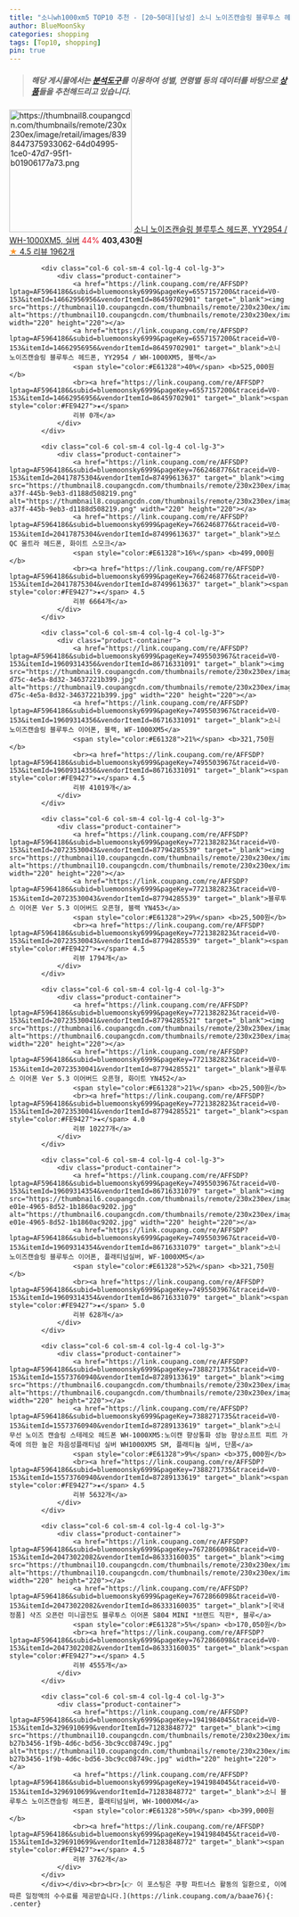 ```yaml
---
title: "소니wh1000xm5 TOP10 추천 - [20~50대][남성] 소니 노이즈캔슬링 블루투스 헤드폰, YY2954 / WH-1000XM5, 실버"
author: BlueMoonSky
categories: shopping
tags: [Top10, shopping]
pin: true
---
```


> ##### 해당 게시물에서는 [**분석도구**](https://itemscout.io/)를 이용하여 **성별**, **연령별** 등의 데이터를 바탕으로 [**상품**](https://link.coupang.com/a/baae76)들을 추천해드리고 있습니다.
<div class="container"><div class="row">
            <div class="col-6 col-sm-4 col-lg-4 col-lg-3">
                <div class="product-container">
                    <a href="https://link.coupang.com/re/AFFSDP?lptag=AF5964186&subid=bluemoonsky6999&pageKey=6557157200&traceid=V0-153&itemId=14662956952&vendorItemId=81904097255" target="_blank"><img src="https://thumbnail8.coupangcdn.com/thumbnails/remote/230x230ex/image/retail/images/8398447375933062-64d04995-1ce0-47d7-95f1-b01906177a73.png" alt="https://thumbnail8.coupangcdn.com/thumbnails/remote/230x230ex/image/retail/images/8398447375933062-64d04995-1ce0-47d7-95f1-b01906177a73.png" width="220" height="220"></a>
                    <a href="https://link.coupang.com/re/AFFSDP?lptag=AF5964186&subid=bluemoonsky6999&pageKey=6557157200&traceid=V0-153&itemId=14662956952&vendorItemId=81904097255" target="_blank">소니 노이즈캔슬링 블루투스 헤드폰, YY2954 / WH-1000XM5, 실버</a>
                    <span style="color:#E61328">44%</span> <b>403,430원</b>
                    <br><a href="https://link.coupang.com/re/AFFSDP?lptag=AF5964186&subid=bluemoonsky6999&pageKey=6557157200&traceid=V0-153&itemId=14662956952&vendorItemId=81904097255" target="_blank"><span style="color:#FE9427">★</span> 4.5
                    리뷰 1962개</a>
                </div>
            </div>
            
            <div class="col-6 col-sm-4 col-lg-4 col-lg-3">
                <div class="product-container">
                    <a href="https://link.coupang.com/re/AFFSDP?lptag=AF5964186&subid=bluemoonsky6999&pageKey=6557157200&traceid=V0-153&itemId=14662956956&vendorItemId=86459702901" target="_blank"><img src="https://thumbnail10.coupangcdn.com/thumbnails/remote/230x230ex/image/vendor_inventory/3b11/ce050dd4e5be1e61cbabf20aa2387503c92892a731da20a7d00634e1080b.jpg" alt="https://thumbnail10.coupangcdn.com/thumbnails/remote/230x230ex/image/vendor_inventory/3b11/ce050dd4e5be1e61cbabf20aa2387503c92892a731da20a7d00634e1080b.jpg" width="220" height="220"></a>
                    <a href="https://link.coupang.com/re/AFFSDP?lptag=AF5964186&subid=bluemoonsky6999&pageKey=6557157200&traceid=V0-153&itemId=14662956956&vendorItemId=86459702901" target="_blank">소니 노이즈캔슬링 블루투스 헤드폰, YY2954 / WH-1000XM5, 블랙</a>
                    <span style="color:#E61328">40%</span> <b>525,000원</b>
                    <br><a href="https://link.coupang.com/re/AFFSDP?lptag=AF5964186&subid=bluemoonsky6999&pageKey=6557157200&traceid=V0-153&itemId=14662956956&vendorItemId=86459702901" target="_blank"><span style="color:#FE9427">★</span> 
                    리뷰 0개</a>
                </div>
            </div>
            
            <div class="col-6 col-sm-4 col-lg-4 col-lg-3">
                <div class="product-container">
                    <a href="https://link.coupang.com/re/AFFSDP?lptag=AF5964186&subid=bluemoonsky6999&pageKey=7662468776&traceid=V0-153&itemId=20417875304&vendorItemId=87499613637" target="_blank"><img src="https://thumbnail8.coupangcdn.com/thumbnails/remote/230x230ex/image/retail/images/2023/10/19/11/2/b7495a9c-a37f-445b-9eb3-d1188d508219.png" alt="https://thumbnail8.coupangcdn.com/thumbnails/remote/230x230ex/image/retail/images/2023/10/19/11/2/b7495a9c-a37f-445b-9eb3-d1188d508219.png" width="220" height="220"></a>
                    <a href="https://link.coupang.com/re/AFFSDP?lptag=AF5964186&subid=bluemoonsky6999&pageKey=7662468776&traceid=V0-153&itemId=20417875304&vendorItemId=87499613637" target="_blank">보스 QC 울트라 헤드폰, 화이트 스모크</a>
                    <span style="color:#E61328">16%</span> <b>499,000원</b>
                    <br><a href="https://link.coupang.com/re/AFFSDP?lptag=AF5964186&subid=bluemoonsky6999&pageKey=7662468776&traceid=V0-153&itemId=20417875304&vendorItemId=87499613637" target="_blank"><span style="color:#FE9427">★</span> 4.5
                    리뷰 6664개</a>
                </div>
            </div>
            
            <div class="col-6 col-sm-4 col-lg-4 col-lg-3">
                <div class="product-container">
                    <a href="https://link.coupang.com/re/AFFSDP?lptag=AF5964186&subid=bluemoonsky6999&pageKey=7495503967&traceid=V0-153&itemId=19609314356&vendorItemId=86716331091" target="_blank"><img src="https://thumbnail9.coupangcdn.com/thumbnails/remote/230x230ex/image/retail/images/2023/07/28/15/7/1318f763-d75c-4e5a-8d32-34637221b399.jpg" alt="https://thumbnail9.coupangcdn.com/thumbnails/remote/230x230ex/image/retail/images/2023/07/28/15/7/1318f763-d75c-4e5a-8d32-34637221b399.jpg" width="220" height="220"></a>
                    <a href="https://link.coupang.com/re/AFFSDP?lptag=AF5964186&subid=bluemoonsky6999&pageKey=7495503967&traceid=V0-153&itemId=19609314356&vendorItemId=86716331091" target="_blank">소니 노이즈캔슬링 블루투스 이어폰, 블랙, WF-1000XM5</a>
                    <span style="color:#E61328">21%</span> <b>321,750원</b>
                    <br><a href="https://link.coupang.com/re/AFFSDP?lptag=AF5964186&subid=bluemoonsky6999&pageKey=7495503967&traceid=V0-153&itemId=19609314356&vendorItemId=86716331091" target="_blank"><span style="color:#FE9427">★</span> 4.5
                    리뷰 41019개</a>
                </div>
            </div>
            
            <div class="col-6 col-sm-4 col-lg-4 col-lg-3">
                <div class="product-container">
                    <a href="https://link.coupang.com/re/AFFSDP?lptag=AF5964186&subid=bluemoonsky6999&pageKey=7721382823&traceid=V0-153&itemId=20723530043&vendorItemId=87794285539" target="_blank"><img src="https://thumbnail10.coupangcdn.com/thumbnails/remote/230x230ex/image/vendor_inventory/750a/e7ca90d25d804eda5179a2f29d4c7fb244d86e08097c3474791943125747.jpg" alt="https://thumbnail10.coupangcdn.com/thumbnails/remote/230x230ex/image/vendor_inventory/750a/e7ca90d25d804eda5179a2f29d4c7fb244d86e08097c3474791943125747.jpg" width="220" height="220"></a>
                    <a href="https://link.coupang.com/re/AFFSDP?lptag=AF5964186&subid=bluemoonsky6999&pageKey=7721382823&traceid=V0-153&itemId=20723530043&vendorItemId=87794285539" target="_blank">블루투스 이어폰 Ver 5.3 이어버드 오픈형, 블랙 YN453</a>
                    <span style="color:#E61328">29%</span> <b>25,500원</b>
                    <br><a href="https://link.coupang.com/re/AFFSDP?lptag=AF5964186&subid=bluemoonsky6999&pageKey=7721382823&traceid=V0-153&itemId=20723530043&vendorItemId=87794285539" target="_blank"><span style="color:#FE9427">★</span> 4.5
                    리뷰 1794개</a>
                </div>
            </div>
            
            <div class="col-6 col-sm-4 col-lg-4 col-lg-3">
                <div class="product-container">
                    <a href="https://link.coupang.com/re/AFFSDP?lptag=AF5964186&subid=bluemoonsky6999&pageKey=7721382823&traceid=V0-153&itemId=20723530041&vendorItemId=87794285521" target="_blank"><img src="https://thumbnail6.coupangcdn.com/thumbnails/remote/230x230ex/image/vendor_inventory/daac/c56a800d6660129d3754c43efee076e64f8cfcb766aaf54b83e07470fbfd.jpg" alt="https://thumbnail6.coupangcdn.com/thumbnails/remote/230x230ex/image/vendor_inventory/daac/c56a800d6660129d3754c43efee076e64f8cfcb766aaf54b83e07470fbfd.jpg" width="220" height="220"></a>
                    <a href="https://link.coupang.com/re/AFFSDP?lptag=AF5964186&subid=bluemoonsky6999&pageKey=7721382823&traceid=V0-153&itemId=20723530041&vendorItemId=87794285521" target="_blank">블루투스 이어폰 Ver 5.3 이어버드 오픈형, 화이트 YN452</a>
                    <span style="color:#E61328">21%</span> <b>25,500원</b>
                    <br><a href="https://link.coupang.com/re/AFFSDP?lptag=AF5964186&subid=bluemoonsky6999&pageKey=7721382823&traceid=V0-153&itemId=20723530041&vendorItemId=87794285521" target="_blank"><span style="color:#FE9427">★</span> 4.0
                    리뷰 10227개</a>
                </div>
            </div>
            
            <div class="col-6 col-sm-4 col-lg-4 col-lg-3">
                <div class="product-container">
                    <a href="https://link.coupang.com/re/AFFSDP?lptag=AF5964186&subid=bluemoonsky6999&pageKey=7495503967&traceid=V0-153&itemId=19609314354&vendorItemId=86716331079" target="_blank"><img src="https://thumbnail6.coupangcdn.com/thumbnails/remote/230x230ex/image/retail/images/2023/07/28/15/1/d4511ae5-e01e-4965-8d52-1b1860ac9202.jpg" alt="https://thumbnail6.coupangcdn.com/thumbnails/remote/230x230ex/image/retail/images/2023/07/28/15/1/d4511ae5-e01e-4965-8d52-1b1860ac9202.jpg" width="220" height="220"></a>
                    <a href="https://link.coupang.com/re/AFFSDP?lptag=AF5964186&subid=bluemoonsky6999&pageKey=7495503967&traceid=V0-153&itemId=19609314354&vendorItemId=86716331079" target="_blank">소니 노이즈캔슬링 블루투스 이어폰, 플래티넘실버, WF-1000XM5</a>
                    <span style="color:#E61328">52%</span> <b>321,750원</b>
                    <br><a href="https://link.coupang.com/re/AFFSDP?lptag=AF5964186&subid=bluemoonsky6999&pageKey=7495503967&traceid=V0-153&itemId=19609314354&vendorItemId=86716331079" target="_blank"><span style="color:#FE9427">★</span> 5.0
                    리뷰 628개</a>
                </div>
            </div>
            
            <div class="col-6 col-sm-4 col-lg-4 col-lg-3">
                <div class="product-container">
                    <a href="https://link.coupang.com/re/AFFSDP?lptag=AF5964186&subid=bluemoonsky6999&pageKey=7388271735&traceid=V0-153&itemId=15573760940&vendorItemId=87289133619" target="_blank"><img src="https://thumbnail6.coupangcdn.com/thumbnails/remote/230x230ex/image/vendor_inventory/a4f1/e99de8e8873278c67574b1b378b99cc53cd14e0f799de6f2c680f768311c.jpg" alt="https://thumbnail6.coupangcdn.com/thumbnails/remote/230x230ex/image/vendor_inventory/a4f1/e99de8e8873278c67574b1b378b99cc53cd14e0f799de6f2c680f768311c.jpg" width="220" height="220"></a>
                    <a href="https://link.coupang.com/re/AFFSDP?lptag=AF5964186&subid=bluemoonsky6999&pageKey=7388271735&traceid=V0-153&itemId=15573760940&vendorItemId=87289133619" target="_blank">소니 무선 노이즈 캔슬링 스테레오 헤드폰 WH-1000XM5:노이캔 향상통화 성능 향상소프트 피트 가죽에 의한 높은 차음성플래티넘 실버 WH1000XM5 SM, 플래티늄 실버, 단품</a>
                    <span style="color:#E61328">9%</span> <b>375,000원</b>
                    <br><a href="https://link.coupang.com/re/AFFSDP?lptag=AF5964186&subid=bluemoonsky6999&pageKey=7388271735&traceid=V0-153&itemId=15573760940&vendorItemId=87289133619" target="_blank"><span style="color:#FE9427">★</span> 4.5
                    리뷰 5632개</a>
                </div>
            </div>
            
            <div class="col-6 col-sm-4 col-lg-4 col-lg-3">
                <div class="product-container">
                    <a href="https://link.coupang.com/re/AFFSDP?lptag=AF5964186&subid=bluemoonsky6999&pageKey=7672866098&traceid=V0-153&itemId=20473022082&vendorItemId=86333160035" target="_blank"><img src="https://thumbnail10.coupangcdn.com/thumbnails/remote/230x230ex/image/vendor_inventory/682f/ffc1e700b683935053c3145551c7e1ee0c274d3ab5af423a5c844ef1423a.jpg" alt="https://thumbnail10.coupangcdn.com/thumbnails/remote/230x230ex/image/vendor_inventory/682f/ffc1e700b683935053c3145551c7e1ee0c274d3ab5af423a5c844ef1423a.jpg" width="220" height="220"></a>
                    <a href="https://link.coupang.com/re/AFFSDP?lptag=AF5964186&subid=bluemoonsky6999&pageKey=7672866098&traceid=V0-153&itemId=20473022082&vendorItemId=86333160035" target="_blank">[국내 정품] 샥즈 오픈런 미니골전도 블루투스 이어폰 S804 MINI *브랜드 직판*, 블루</a>
                    <span style="color:#E61328">5%</span> <b>170,050원</b>
                    <br><a href="https://link.coupang.com/re/AFFSDP?lptag=AF5964186&subid=bluemoonsky6999&pageKey=7672866098&traceid=V0-153&itemId=20473022082&vendorItemId=86333160035" target="_blank"><span style="color:#FE9427">★</span> 4.5
                    리뷰 4555개</a>
                </div>
            </div>
            
            <div class="col-6 col-sm-4 col-lg-4 col-lg-3">
                <div class="product-container">
                    <a href="https://link.coupang.com/re/AFFSDP?lptag=AF5964186&subid=bluemoonsky6999&pageKey=1941984045&traceid=V0-153&itemId=3296910699&vendorItemId=71283848772" target="_blank"><img src="https://thumbnail10.coupangcdn.com/thumbnails/remote/230x230ex/image/retail/images/4956478174267099-b27b3456-1f9b-4d6c-bd56-3bc9cc08749c.jpg" alt="https://thumbnail10.coupangcdn.com/thumbnails/remote/230x230ex/image/retail/images/4956478174267099-b27b3456-1f9b-4d6c-bd56-3bc9cc08749c.jpg" width="220" height="220"></a>
                    <a href="https://link.coupang.com/re/AFFSDP?lptag=AF5964186&subid=bluemoonsky6999&pageKey=1941984045&traceid=V0-153&itemId=3296910699&vendorItemId=71283848772" target="_blank">소니 블루투스 노이즈캔슬링 헤드폰, 플래티넘실버, WH-1000XM4</a>
                    <span style="color:#E61328">50%</span> <b>399,000원</b>
                    <br><a href="https://link.coupang.com/re/AFFSDP?lptag=AF5964186&subid=bluemoonsky6999&pageKey=1941984045&traceid=V0-153&itemId=3296910699&vendorItemId=71283848772" target="_blank"><span style="color:#FE9427">★</span> 4.5
                    리뷰 3762개</a>
                </div>
            </div>
            </div></div><br><br>[👉 이 포스팅은 쿠팡 파트너스 활동의 일환으로, 이에 따른 일정액의 수수료를 제공받습니다.](https://link.coupang.com/a/baae76){: .center}